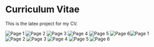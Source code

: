 # Curriculum Vitae

This is the latex project for my CV.

![Page 1](png/curriculum_vitae-0.png)
![Page 2](png/curriculum_vitae-1.png)
![Page 3](png/curriculum_vitae-2.png)
![Page 4](png/curriculum_vitae-3.png)
![Page 5](png/curriculum_vitae-4.png)
![Page 6](png/curriculum_vitae-5.png)![Page 1](png/curriculum_vitae-0.png)
![Page 2](png/curriculum_vitae-1.png)
![Page 3](png/curriculum_vitae-2.png)
![Page 4](png/curriculum_vitae-3.png)
![Page 5](png/curriculum_vitae-4.png)
![Page 6](png/curriculum_vitae-5.png)

